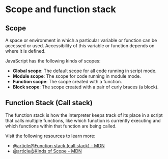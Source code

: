 # Scope and function stack

## Scope

A space or environment in which a particular variable or function can be accessed or used. Accessibility of this variable or function depends on where it is defined.

JavaScript has the following kinds of scopes:

- **Global scope**: The default scope for all code running in script mode.
- **Module scope**: The scope for code running in module mode.
- **Function scope**: The scope created with a function.
- **Block scope**: The scope created with a pair of curly braces (a block).

## Function Stack (Call stack)

The function stack is how the interpreter keeps track of its place in a script that calls multiple functions, like which function is currently executing and which functions within that function are being called.

Visit the following resources to learn more:

- [@article@Function stack (call stack) - MDN](https://developer.mozilla.org/en-US/docs/Glossary/Call_stack)
- [@article@Kinds of Scope - MDN](https://developer.mozilla.org/en-US/docs/Glossary/Scope)
